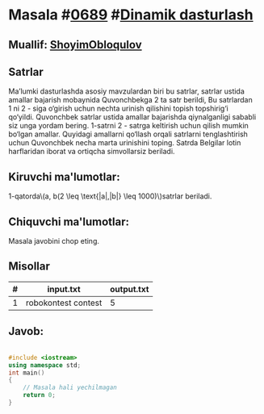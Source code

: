 
<h1>Masala #<a href="https://robocontest.uz/tasks/0689">0689</a> #<a href="https://robocontest.uz/tasks?category=3">Dinamik dasturlash</a></h1>
<h2> Muallif: <a href="https://robocontest.uz/profile/obloqulovshoyim">ShoyimObloqulov</a></h2>
<h2>Satrlar</h2>
<p>Maʼlumki dasturlashda asosiy mavzulardan biri bu satrlar, satrlar ustida amallar bajarish mobaynida Quvonchbekga 2 ta satr berildi, Bu satrlardan 1 ni 2 - siga o‘girish uchun nechta urinish qilishini topish topshirig‘i qo‘yildi. Quvonchbek satrlar ustida amallar bajarishda qiynalganligi sababli siz unga yordam bering.
1-satrni 2 - satrga keltirish uchun qilish mumkin bo‘lgan amallar.
Quyidagi amallarni qo‘llash orqali satrlarni tenglashtirish uchun Quvonchbek necha marta urinishini toping. Satrda Belgilar lotin harflaridan iborat va ortiqcha simvollarsiz beriladi.</p>
<h2>Kiruvchi ma'lumotlar:</h2>
<p>1-qatorda\(a, b(2 \leq \text{|a|,|b|} \leq 1000)\)satrlar beriladi.</p>
<h2>Chiquvchi ma'lumotlar:</h2>
<p>Masala javobini chop eting.</p>
<h2>Misollar</h2>
<table>
    <thead>
        <tr>
            <th>#</th>
            <th>input.txt</th>
            <th>output.txt</th>
        </tr>
    </thead>
    <tbody>
            <tr>
                <td>1</td>
                <td>robokontest contest</td>
                <td>5</td>
            </tr>
    </tbody>
    </table>
    
<h2>Javob:</h2>

######
```cpp
#include <iostream>
using namespace std;
int main()
{
    // Masala hali yechilmagan
    return 0;
}
```
